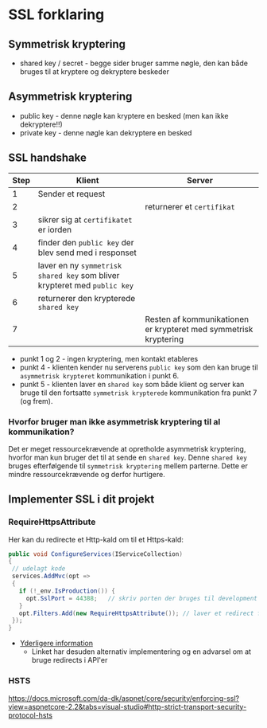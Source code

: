 # SSL forklaring
## Symmetrisk kryptering
 - shared key / secret - begge sider bruger samme nøgle, den kan både bruges til at kryptere og dekryptere beskeder

## Asymmetrisk kryptering
- public key - denne nøgle kan kryptere en besked (men kan ikke dekryptere!!)
- private key - denne nøgle kan dekryptere en besked

## SSL handshake

| Step | Klient | Server |
|---|---|---|
| 1 | Sender et request | |
| 2 | | returnerer et `certifikat` |
| 3 | sikrer sig at `certifikatet` er iorden |  |
| 4 | finder den `public key` der blev send med i responset |  |
| 5 | laver en ny `symmetrisk shared key` som bliver krypteret med `public key` |  |
| 6 | returnerer den krypterede `shared key` |  |
| 7 |  | Resten af kommunikationen er krypteret med symmetrisk kryptering |

- punkt 1 og 2 - ingen kryptering, men kontakt etableres
- punkt 4 - klienten kender nu serverens `public key` som den kan bruge til `asymmetrisk krypteret` kommunikation i punkt 6.
- punkt 5 - klienten laver en `shared key` som både klient og server kan bruge til den fortsatte `symmetrisk krypterede` kommunikation fra punkt 7 (og frem).

### Hvorfor bruger man ikke asymmetrisk kryptering til al kommunikation?
Det er meget ressourcekrævende at opretholde asymmetrisk kryptering, hvorfor man kun bruger det til at sende en `shared key`. Denne `shared key` bruges efterfølgende til `symmetrisk kryptering` mellem parterne. Dette er mindre ressourcekrævende og derfor hurtigere.

## Implementer SSL i dit projekt
### RequireHttpsAttribute
Her kan du redirecte et Http-kald om til et Https-kald:
```c#
public void ConfigureServices(IServiceCollection)
{
 // udelagt kode
 services.AddMvc(opt =>
 {
   if (!_env.IsProduction()) { 
     opt.SslPort = 44388;   // skriv porten der bruges til development
   }
   opt.Filters.Add(new RequireHttpsAttribute()); // laver et redirect fra http til https
 });
}
```
- [Yderligere information](https://docs.microsoft.com/da-dk/aspnet/core/security/enforcing-ssl?view=aspnetcore-2.2)
  - Linket har desuden alternativ implementering og en advarsel om at bruge redirects i API'er
  
### HSTS
https://docs.microsoft.com/da-dk/aspnet/core/security/enforcing-ssl?view=aspnetcore-2.2&tabs=visual-studio#http-strict-transport-security-protocol-hsts
